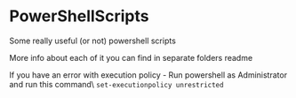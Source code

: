 # PowerShellScripts
 Some really useful (or not) powershell scripts
 
 More info about each of it you can find in separate folders readme
 
 If you have an error with execution policy - Run powershell as Administrator and run this command\ `set-executionpolicy unrestricted`
